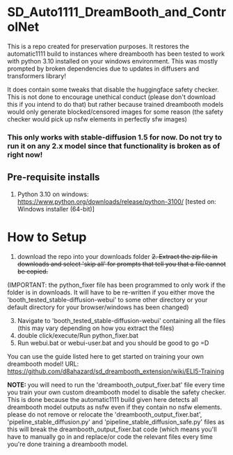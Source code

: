 # SD_Auto1111_DreamBooth_and_ControlNet

This is a repo created for preservation purposes. It restores the automatic1111 build to instances where dreambooth has been tested to work with python 3.10 installed on your windows environment.
This was mostly prompted by broken dependencies due to updates in diffusers and transformers library! 

It does contain some tweaks that disable the huggingface safety checker. This is not done to encourage unethical conduct (please don't download this if you intend to do that) but rather because trained dreambooth models would only generate blocked/censored images for some reason (the safety checker would pick up nsfw elements in perfectly sfw images)

### This only works with stable-diffusion 1.5 for now. Do not try to run it on any 2.x model since that functionality is broken as of right now!

## Pre-requisite installs
1. Python 3.10 on windows: https://www.python.org/downloads/release/python-3100/ [tested on: Windows installer (64-bit)]

# How to Setup
1. download the repo into your downloads folder
<s>2. Extract the zip file in downloads and select 'skip all' for prompts that tell you that a file cannot be copied.</s>

(IMPORTANT: the python_fixer file has been programmed to only work if the folder is in downloads. It will have to be re-written if you either move the 'booth_tested_stable-diffusion-webui' to some other directory or your default directory for your browser/windows has been changed)

3.  Navigate to 'booth_tested_stable-diffusion-webui' containing all the files (this may vary depending on how you extract the files)
4.  double click/execute/Run python_fixer.bat
5.  Run webui.bat or webui-user.bat and you should be good to go =D

You can use the guide listed here to get started on training your own dreambooth model! 
URL: https://github.com/d8ahazard/sd_dreambooth_extension/wiki/ELI5-Training

<strong>NOTE: </strong>you will need to run the 'dreambooth_output_fixer.bat' file every time you train your own custom dreambooth model to disable the safety checker. This is done because the automatic1111 build given here detects all dreambooth model outputs as nsfw even if they contain no nsfw elements. please do not remove or relocate the 'dreambooth_output_fixer.bat', 'pipeline_stable_diffusion.py' and 'pipeline_stable_diffusion_safe.py' files as this will break the dreambooth_output_fixer.bat code (which means you'll have to manually go in and replace/or code the relevant files every time you're done training a dreambooth model.
